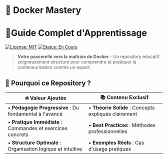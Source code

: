 # 🐳 Docker Mastery 

# 📖Guide Complet d'Apprentissage

[![License: MIT](https://img.shields.io/badge/License-MIT-blue.svg)](https://opensource.org/licenses/MIT)
[![Status: En Cours](https://img.shields.io/badge/Status-En%20Cours-brightgreen)](https://github.com/tonusername/docker-apprentissage)

> **Votre passerelle vers la maîtrise de Docker** - Un repository éducatif soigneusement structuré pour comprendre et pratiquer la conteneurisation comme un expert.

## 🚀 Pourquoi ce Repository ?

| 🔥 **Valeur Ajoutée** | 📚 **Contenu Exclusif** |
|----------------------|------------------------|
| • **Pédagogie Progressive** : Du fondamental à l'avancé | • **Théorie Solide** : Concepts expliqués clairement |
| • **Pratique Immédiate** : Commandes et exercices concrets | • **Best Practices** : Méthodes professionnelles |
| • **Structure Optimale** : Organisation logique et intuitive | • **Exemples Réels** : Cas d'usage pratiques 
